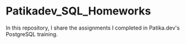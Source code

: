 # Patikadev_SQL_Homeworks
In this repository, I share the assignments I completed in Patika.dev's PostgreSQL training.

